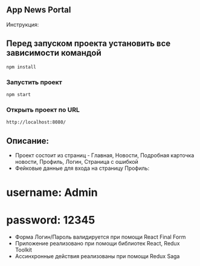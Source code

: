 ## App News Portal

Инструкция:

## Перед запуском проекта установить все зависимости командой
```
npm install
```

### Запустить проект
```
npm start
```

### Открыть проект по URL
```
http://localhost:8080/
```

## Описание:
- Проект состоит из страниц - Главная, Новости, Подробная карточка новости, Профиль, Логин, Страница с ошибкой
- Фейковые данные для входа на страницу Профиль:
# username: Admin
# password: 12345
- Форма Логин/Пароль валидируется при помощи React Final Form
- Приложение реализовано при помощи библиотек React, Redux Toolkit
- Ассинхронные действия реализованы при помощи Redux Saga
